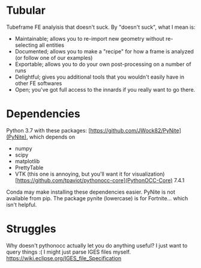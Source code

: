 # Tubular
Tubeframe FE analyisis that doesn't suck. By "doesn't suck", what I mean is:
- Maintainable; allows you to re-import new geometry without re-selecting all entities
- Documented; allows you to make a "recipe" for how a frame is analyzed (or follow one of our examples)
- Exportable; allows you to do your own post-processing on a number of runs
- Delightful; gives you additional tools that you wouldn't easily have in other FE softwares
- Open; you've got full access to the innards if you really want to go there.

# Dependencies
Python 3.7 with these packages:
[https://github.com/JWock82/PyNite](PyNite), which depends on
- numpy
- scipy
- matplotlib
- PrettyTable
- VTK (this one is annoying, but you'll want it for visualization)
[https://github.com/tpaviot/pythonocc-core](PythonOCC-Core) 7.4.1

Conda may make installing these dependencies easier.
PyNite is not available from pip. The package pynite (lowercase) is for Fortnite... which isn't helpful.

# Struggles
Why doesn't pythonocc actually let you do anything useful? I just want to query things :(
I might just parse IGES files myself. https://wiki.eclipse.org/IGES_file_Specification
